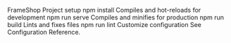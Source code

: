 FrameShop
Project setup
npm install
Compiles and hot-reloads for development
npm run serve
Compiles and minifies for production
npm run build
Lints and fixes files
npm run lint
Customize configuration
See Configuration Reference.
